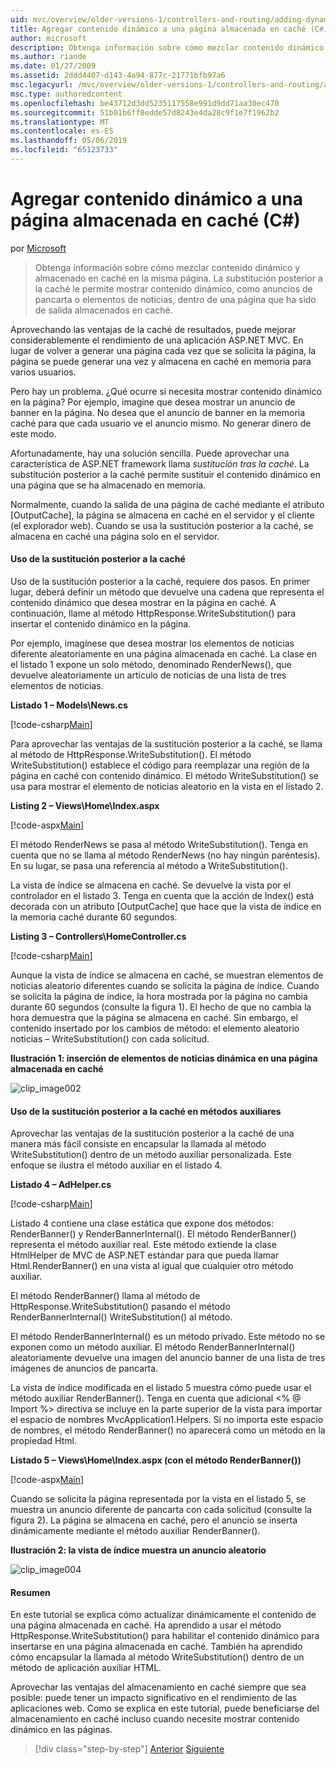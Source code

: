 ```yaml
---
uid: mvc/overview/older-versions-1/controllers-and-routing/adding-dynamic-content-to-a-cached-page-cs
title: Agregar contenido dinámico a una página almacenada en caché (C#) | Microsoft Docs
author: microsoft
description: Obtenga información sobre cómo mezclar contenido dinámico y almacenado en caché en la misma página. La substitución posterior a la caché le permite mostrar contenido dinámico, como o los anuncios de pancarta...
ms.author: riande
ms.date: 01/27/2009
ms.assetid: 2ddd4407-d143-4a94-877c-21771bfb97a6
msc.legacyurl: /mvc/overview/older-versions-1/controllers-and-routing/adding-dynamic-content-to-a-cached-page-cs
msc.type: authoredcontent
ms.openlocfilehash: be43712d3dd5235117558e991d9dd71aa30ec470
ms.sourcegitcommit: 51b01b6ff8edde57d8243e4da28c9f1e7f1962b2
ms.translationtype: MT
ms.contentlocale: es-ES
ms.lasthandoff: 05/06/2019
ms.locfileid: "65123733"
---
```

# <a name="adding-dynamic-content-to-a-cached-page-c"></a>Agregar contenido dinámico a una página almacenada en caché (C#)

por [Microsoft](https://github.com/microsoft)

> Obtenga información sobre cómo mezclar contenido dinámico y almacenado en caché en la misma página. La substitución posterior a la caché le permite mostrar contenido dinámico, como anuncios de pancarta o elementos de noticias, dentro de una página que ha sido de salida almacenados en caché.

Aprovechando las ventajas de la caché de resultados, puede mejorar considerablemente el rendimiento de una aplicación ASP.NET MVC. En lugar de volver a generar una página cada vez que se solicita la página, la página se puede generar una vez y almacena en caché en memoria para varios usuarios.

Pero hay un problema. ¿Qué ocurre si necesita mostrar contenido dinámico en la página? Por ejemplo, imagine que desea mostrar un anuncio de banner en la página. No desea que el anuncio de banner en la memoria caché para que cada usuario ve el anuncio mismo. No generar dinero de este modo.

Afortunadamente, hay una solución sencilla. Puede aprovechar una característica de ASP.NET framework llama *sustitución tras la caché*. La substitución posterior a la caché permite sustituir el contenido dinámico en una página que se ha almacenado en memoria.

Normalmente, cuando la salida de una página de caché mediante el atributo [OutputCache], la página se almacena en caché en el servidor y el cliente (el explorador web). Cuando se usa la sustitución posterior a la caché, se almacena en caché una página solo en el servidor.

#### <a name="using-post-cache-substitution"></a>Uso de la sustitución posterior a la caché

Uso de la sustitución posterior a la caché, requiere dos pasos. En primer lugar, deberá definir un método que devuelve una cadena que representa el contenido dinámico que desea mostrar en la página en caché. A continuación, llame al método HttpResponse.WriteSubstitution() para insertar el contenido dinámico en la página.

Por ejemplo, imagínese que desea mostrar los elementos de noticias diferente aleatoriamente en una página almacenada en caché. La clase en el listado 1 expone un solo método, denominado RenderNews(), que devuelve aleatoriamente un artículo de noticias de una lista de tres elementos de noticias.

**Listado 1 – Models\News.cs**

[!code-csharp[Main](adding-dynamic-content-to-a-cached-page-cs/samples/sample1.cs)]

Para aprovechar las ventajas de la sustitución posterior a la caché, se llama al método de HttpResponse.WriteSubstitution(). El método WriteSubstitution() establece el código para reemplazar una región de la página en caché con contenido dinámico. El método WriteSubstitution() se usa para mostrar el elemento de noticias aleatorio en la vista en el listado 2.

**Listing 2 – Views\Home\Index.aspx**

[!code-aspx[Main](adding-dynamic-content-to-a-cached-page-cs/samples/sample2.aspx)]

El método RenderNews se pasa al método WriteSubstitution(). Tenga en cuenta que no se llama al método RenderNews (no hay ningún paréntesis). En su lugar, se pasa una referencia al método a WriteSubstitution().

La vista de índice se almacena en caché. Se devuelve la vista por el controlador en el listado 3. Tenga en cuenta que la acción de Index() está decorada con un atributo [OutputCache] que hace que la vista de índice en la memoria caché durante 60 segundos.

**Listing 3 – Controllers\HomeController.cs**

[!code-csharp[Main](adding-dynamic-content-to-a-cached-page-cs/samples/sample3.cs)]

Aunque la vista de índice se almacena en caché, se muestran elementos de noticias aleatorio diferentes cuando se solicita la página de índice. Cuando se solicita la página de índice, la hora mostrada por la página no cambia durante 60 segundos (consulte la figura 1). El hecho de que no cambia la hora demuestra que la página se almacena en caché. Sin embargo, el contenido insertado por los cambios de método: el elemento aleatorio noticias – WriteSubstitution() con cada solicitud.

**Ilustración 1: inserción de elementos de noticias dinámica en una página almacenada en caché**

![clip_image002](adding-dynamic-content-to-a-cached-page-cs/_static/image1.jpg)

#### <a name="using-post-cache-substitution-in-helper-methods"></a>Uso de la sustitución posterior a la caché en métodos auxiliares

Aprovechar las ventajas de la sustitución posterior a la caché de una manera más fácil consiste en encapsular la llamada al método WriteSubstitution() dentro de un método auxiliar personalizada. Este enfoque se ilustra el método auxiliar en el listado 4.

**Listado 4 – AdHelper.cs**

[!code-csharp[Main](adding-dynamic-content-to-a-cached-page-cs/samples/sample4.cs)]

Listado 4 contiene una clase estática que expone dos métodos: RenderBanner() y RenderBannerInternal(). El método RenderBanner() representa el método auxiliar real. Este método extiende la clase HtmlHelper de MVC de ASP.NET estándar para que pueda llamar Html.RenderBanner() en una vista al igual que cualquier otro método auxiliar.

El método RenderBanner() llama al método de HttpResponse.WriteSubstitution() pasando el método RenderBannerInternal() WriteSubstitution() al método.

El método RenderBannerInternal() es un método privado. Este método no se exponen como un método auxiliar. El método RenderBannerInternal() aleatoriamente devuelve una imagen del anuncio banner de una lista de tres imágenes de anuncios de pancarta.

La vista de índice modificada en el listado 5 muestra cómo puede usar el método auxiliar RenderBanner(). Tenga en cuenta que adicional &lt;% @ Import %&gt; directiva se incluye en la parte superior de la vista para importar el espacio de nombres MvcApplication1.Helpers. Si no importa este espacio de nombres, el método RenderBanner() no aparecerá como un método en la propiedad Html.

**Listado 5 – Views\Home\Index.aspx (con el método RenderBanner())**

[!code-aspx[Main](adding-dynamic-content-to-a-cached-page-cs/samples/sample5.aspx)]

Cuando se solicita la página representada por la vista en el listado 5, se muestra un anuncio diferente de pancarta con cada solicitud (consulte la figura 2). La página se almacena en caché, pero el anuncio se inserta dinámicamente mediante el método auxiliar RenderBanner().

**Ilustración 2: la vista de índice muestra un anuncio aleatorio**

![clip_image004](adding-dynamic-content-to-a-cached-page-cs/_static/image2.jpg)

#### <a name="summary"></a>Resumen

En este tutorial se explica cómo actualizar dinámicamente el contenido de una página almacenada en caché. Ha aprendido a usar el método HttpResponse.WriteSubstitution() para habilitar el contenido dinámico para insertarse en una página almacenada en caché. También ha aprendido cómo encapsular la llamada al método WriteSubstitution() dentro de un método de aplicación auxiliar HTML.

Aprovechar las ventajas del almacenamiento en caché siempre que sea posible: puede tener un impacto significativo en el rendimiento de las aplicaciones web. Como se explica en este tutorial, puede beneficiarse del almacenamiento en caché incluso cuando necesite mostrar contenido dinámico en las páginas.

> [!div class="step-by-step"]
> [Anterior](improving-performance-with-output-caching-cs.md)
> [Siguiente](creating-a-controller-cs.md)
